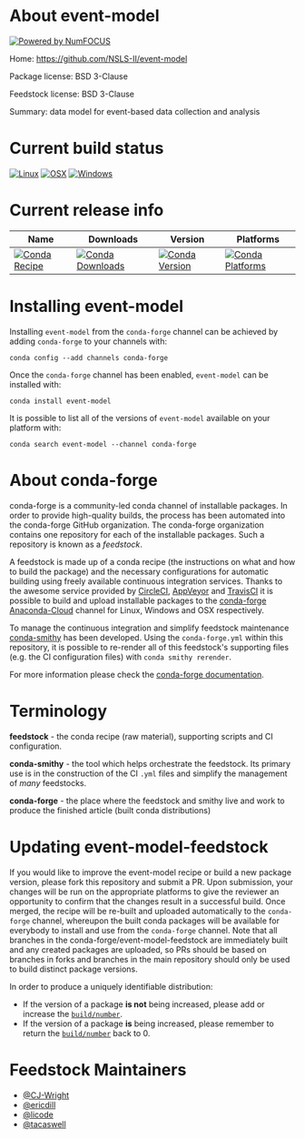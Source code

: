 About event-model
=================

[![Powered by NumFOCUS](https://img.shields.io/badge/powered%20by-NumFOCUS-orange.svg?style=flat&colorA=E1523D&colorB=007D8A)](http://numfocus.org)

Home: https://github.com/NSLS-II/event-model

Package license: BSD 3-Clause

Feedstock license: BSD 3-Clause

Summary: data model for event-based data collection and analysis



Current build status
====================

[![Linux](https://img.shields.io/circleci/project/github/conda-forge/event-model-feedstock/master.svg?label=Linux)](https://circleci.com/gh/conda-forge/event-model-feedstock)
[![OSX](https://img.shields.io/travis/conda-forge/event-model-feedstock/master.svg?label=macOS)](https://travis-ci.org/conda-forge/event-model-feedstock)
[![Windows](https://img.shields.io/appveyor/ci/conda-forge/event-model-feedstock/master.svg?label=Windows)](https://ci.appveyor.com/project/conda-forge/event-model-feedstock/branch/master)

Current release info
====================

| Name | Downloads | Version | Platforms |
| --- | --- | --- | --- |
| [![Conda Recipe](https://img.shields.io/badge/recipe-event--model-green.svg)](https://anaconda.org/conda-forge/event-model) | [![Conda Downloads](https://img.shields.io/conda/dn/conda-forge/event-model.svg)](https://anaconda.org/conda-forge/event-model) | [![Conda Version](https://img.shields.io/conda/vn/conda-forge/event-model.svg)](https://anaconda.org/conda-forge/event-model) | [![Conda Platforms](https://img.shields.io/conda/pn/conda-forge/event-model.svg)](https://anaconda.org/conda-forge/event-model) |

Installing event-model
======================

Installing `event-model` from the `conda-forge` channel can be achieved by adding `conda-forge` to your channels with:

```
conda config --add channels conda-forge
```

Once the `conda-forge` channel has been enabled, `event-model` can be installed with:

```
conda install event-model
```

It is possible to list all of the versions of `event-model` available on your platform with:

```
conda search event-model --channel conda-forge
```


About conda-forge
=================

conda-forge is a community-led conda channel of installable packages.
In order to provide high-quality builds, the process has been automated into the
conda-forge GitHub organization. The conda-forge organization contains one repository
for each of the installable packages. Such a repository is known as a *feedstock*.

A feedstock is made up of a conda recipe (the instructions on what and how to build
the package) and the necessary configurations for automatic building using freely
available continuous integration services. Thanks to the awesome service provided by
[CircleCI](https://circleci.com/), [AppVeyor](https://www.appveyor.com/)
and [TravisCI](https://travis-ci.org/) it is possible to build and upload installable
packages to the [conda-forge](https://anaconda.org/conda-forge)
[Anaconda-Cloud](https://anaconda.org/) channel for Linux, Windows and OSX respectively.

To manage the continuous integration and simplify feedstock maintenance
[conda-smithy](https://github.com/conda-forge/conda-smithy) has been developed.
Using the ``conda-forge.yml`` within this repository, it is possible to re-render all of
this feedstock's supporting files (e.g. the CI configuration files) with ``conda smithy rerender``.

For more information please check the [conda-forge documentation](https://conda-forge.org/docs/).

Terminology
===========

**feedstock** - the conda recipe (raw material), supporting scripts and CI configuration.

**conda-smithy** - the tool which helps orchestrate the feedstock.
                   Its primary use is in the construction of the CI ``.yml`` files
                   and simplify the management of *many* feedstocks.

**conda-forge** - the place where the feedstock and smithy live and work to
                  produce the finished article (built conda distributions)


Updating event-model-feedstock
==============================

If you would like to improve the event-model recipe or build a new
package version, please fork this repository and submit a PR. Upon submission,
your changes will be run on the appropriate platforms to give the reviewer an
opportunity to confirm that the changes result in a successful build. Once
merged, the recipe will be re-built and uploaded automatically to the
`conda-forge` channel, whereupon the built conda packages will be available for
everybody to install and use from the `conda-forge` channel.
Note that all branches in the conda-forge/event-model-feedstock are
immediately built and any created packages are uploaded, so PRs should be based
on branches in forks and branches in the main repository should only be used to
build distinct package versions.

In order to produce a uniquely identifiable distribution:
 * If the version of a package **is not** being increased, please add or increase
   the [``build/number``](https://conda.io/docs/user-guide/tasks/build-packages/define-metadata.html#build-number-and-string).
 * If the version of a package **is** being increased, please remember to return
   the [``build/number``](https://conda.io/docs/user-guide/tasks/build-packages/define-metadata.html#build-number-and-string)
   back to 0.

Feedstock Maintainers
=====================

* [@CJ-Wright](https://github.com/CJ-Wright/)
* [@ericdill](https://github.com/ericdill/)
* [@licode](https://github.com/licode/)
* [@tacaswell](https://github.com/tacaswell/)

